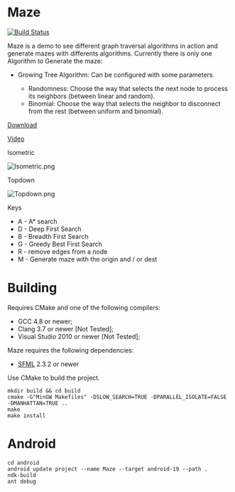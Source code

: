 # Maze #

[![Build Status](https://travis-ci.org/cristianglezm/Maze.svg)](https://travis-ci.org/cristianglezm/Maze)

Maze is a demo to see different graph traversal algorithms in action and generate mazes with differents algorithms.
Currently there is only one Algorithm to Generate the maze:

* Growing Tree Algorithm: Can be configured with some parameters.

	* Randomness: Choose the way that selects the next node to process its neighbors (between linear and random). 
	* Binomial: Choose the way that selects the neighbor to disconnect from the rest (between uniform and binomial).

[Download](https://bitbucket.org/cristian_glez_m/maze/downloads)

[Video](http://youtu.be/tLzJpE0kRS4)

Isometric

![Isometric.png](https://bitbucket.org/repo/qoqboX/images/141456758-Isometric.png)

Topdown

![Topdown.png](https://bitbucket.org/repo/qoqboX/images/3667644295-Topdown.png)

Keys

* A - A* search
* D - Deep First Search
* B - Breadth First Search
* G - Greedy Best First Search
* R - remove edges from a node
* M - Generate maze with the origin and / or dest

Building
===

Requires CMake and one of the following compilers:

* GCC 4.8 or newer;
* Clang 3.7 or newer [Not Tested];
* Visual Studio 2010 or newer [Not Tested];

Maze requires the following dependencies:

* [SFML](http://sfml-dev.org) 2.3.2 or newer

Use CMake to build the project.

```
mkdir build && cd build
cmake -G"MinGW Makefiles" -DSLOW_SEARCH=TRUE -DPARALLEL_ISOLATE=FALSE -DMANHATTAN=TRUE ..
make
make install
```
Android
===
```
cd android
android update project --name Maze --target android-19 --path .
ndk-build
ant debug
```
